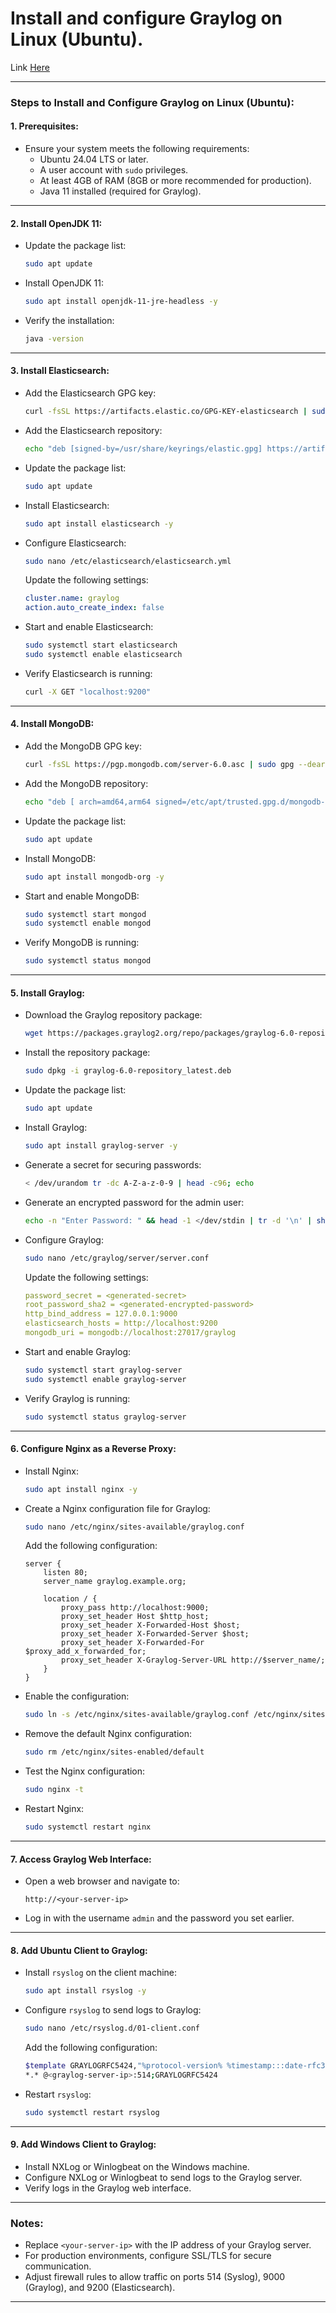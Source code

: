 # Install and configure Graylog on Linux (Ubuntu). 

Link [Here](https://www.chirags.in/tutorial/index.php/97/how-to-install-graylog-on-ubuntu-24-04-lts-step-by-step)

---

### Steps to Install and Configure Graylog on Linux (Ubuntu):

#### **1. Prerequisites:**
   - Ensure your system meets the following requirements:
     - Ubuntu 24.04 LTS or later.
     - A user account with `sudo` privileges.
     - At least 4GB of RAM (8GB or more recommended for production).
     - Java 11 installed (required for Graylog).

---

#### **2. Install OpenJDK 11:**
   - Update the package list:
     ```bash
     sudo apt update
     ```
   - Install OpenJDK 11:
     ```bash
     sudo apt install openjdk-11-jre-headless -y
     ```
   - Verify the installation:
     ```bash
     java -version
     ```

---

#### **3. Install Elasticsearch:**
   - Add the Elasticsearch GPG key:
     ```bash
     curl -fsSL https://artifacts.elastic.co/GPG-KEY-elasticsearch | sudo gpg --dearmor -o /usr/share/keyrings/elastic.gpg
     ```
   - Add the Elasticsearch repository:
     ```bash
     echo "deb [signed-by=/usr/share/keyrings/elastic.gpg] https://artifacts.elastic.co/packages/7.x/apt stable main" | sudo tee -a /etc/apt/sources.list.d/elastic-7.x.list
     ```
   - Update the package list:
     ```bash
     sudo apt update
     ```
   - Install Elasticsearch:
     ```bash
     sudo apt install elasticsearch -y
     ```
   - Configure Elasticsearch:
     ```bash
     sudo nano /etc/elasticsearch/elasticsearch.yml
     ```
     Update the following settings:
     ```yaml
     cluster.name: graylog
     action.auto_create_index: false
     ```
   - Start and enable Elasticsearch:
     ```bash
     sudo systemctl start elasticsearch
     sudo systemctl enable elasticsearch
     ```
   - Verify Elasticsearch is running:
     ```bash
     curl -X GET "localhost:9200"
     ```

---

#### **4. Install MongoDB:**
   - Add the MongoDB GPG key:
     ```bash
     curl -fsSL https://pgp.mongodb.com/server-6.0.asc | sudo gpg --dearmor -o /etc/apt/trusted.gpg.d/mongodb-server-6.0.gpg
     ```
   - Add the MongoDB repository:
     ```bash
     echo "deb [ arch=amd64,arm64 signed=/etc/apt/trusted.gpg.d/mongodb-server-6.0.gpg ] https://repo.mongodb.org/apt/ubuntu jammy/mongodb-org/6.0 multiverse" | sudo tee /etc/apt/sources.list.d/mongodb-org-6.0.list
     ```
   - Update the package list:
     ```bash
     sudo apt update
     ```
   - Install MongoDB:
     ```bash
     sudo apt install mongodb-org -y
     ```
   - Start and enable MongoDB:
     ```bash
     sudo systemctl start mongod
     sudo systemctl enable mongod
     ```
   - Verify MongoDB is running:
     ```bash
     sudo systemctl status mongod
     ```

---

#### **5. Install Graylog:**
   - Download the Graylog repository package:
     ```bash
     wget https://packages.graylog2.org/repo/packages/graylog-6.0-repository_latest.deb
     ```
   - Install the repository package:
     ```bash
     sudo dpkg -i graylog-6.0-repository_latest.deb
     ```
   - Update the package list:
     ```bash
     sudo apt update
     ```
   - Install Graylog:
     ```bash
     sudo apt install graylog-server -y
     ```
   - Generate a secret for securing passwords:
     ```bash
     < /dev/urandom tr -dc A-Z-a-z-0-9 | head -c96; echo
     ```
   - Generate an encrypted password for the admin user:
     ```bash
     echo -n "Enter Password: " && head -1 </dev/stdin | tr -d '\n' | sha256sum | cut -d" " -f1
     ```
   - Configure Graylog:
     ```bash
     sudo nano /etc/graylog/server/server.conf
     ```
     Update the following settings:
     ```yaml
     password_secret = <generated-secret>
     root_password_sha2 = <generated-encrypted-password>
     http_bind_address = 127.0.0.1:9000
     elasticsearch_hosts = http://localhost:9200
     mongodb_uri = mongodb://localhost:27017/graylog
     ```
   - Start and enable Graylog:
     ```bash
     sudo systemctl start graylog-server
     sudo systemctl enable graylog-server
     ```
   - Verify Graylog is running:
     ```bash
     sudo systemctl status graylog-server
     ```

---

#### **6. Configure Nginx as a Reverse Proxy:**
   - Install Nginx:
     ```bash
     sudo apt install nginx -y
     ```
   - Create a Nginx configuration file for Graylog:
     ```bash
     sudo nano /etc/nginx/sites-available/graylog.conf
     ```
     Add the following configuration:
     ```nginx
     server {
         listen 80;
         server_name graylog.example.org;

         location / {
             proxy_pass http://localhost:9000;
             proxy_set_header Host $http_host;
             proxy_set_header X-Forwarded-Host $host;
             proxy_set_header X-Forwarded-Server $host;
             proxy_set_header X-Forwarded-For $proxy_add_x_forwarded_for;
             proxy_set_header X-Graylog-Server-URL http://$server_name/;
         }
     }
     ```
   - Enable the configuration:
     ```bash
     sudo ln -s /etc/nginx/sites-available/graylog.conf /etc/nginx/sites-enabled/
     ```
   - Remove the default Nginx configuration:
     ```bash
     sudo rm /etc/nginx/sites-enabled/default
     ```
   - Test the Nginx configuration:
     ```bash
     sudo nginx -t
     ```
   - Restart Nginx:
     ```bash
     sudo systemctl restart nginx
     ```

---

#### **7. Access Graylog Web Interface:**
   - Open a web browser and navigate to:
     ```
     http://<your-server-ip>
     ```
   - Log in with the username `admin` and the password you set earlier.

---

#### **8. Add Ubuntu Client to Graylog:**
   - Install `rsyslog` on the client machine:
     ```bash
     sudo apt install rsyslog -y
     ```
   - Configure `rsyslog` to send logs to Graylog:
     ```bash
     sudo nano /etc/rsyslog.d/01-client.conf
     ```
     Add the following configuration:
     ```bash
     $template GRAYLOGRFC5424,"%protocol-version% %timestamp:::date-rfc3339% %HOSTNAME% %app-name% %procid% %msg%\n"
     *.* @<graylog-server-ip>:514;GRAYLOGRFC5424
     ```
   - Restart `rsyslog`:
     ```bash
     sudo systemctl restart rsyslog
     ```

---

#### **9. Add Windows Client to Graylog:**
   - Install NXLog or Winlogbeat on the Windows machine.
   - Configure NXLog or Winlogbeat to send logs to the Graylog server.
   - Verify logs in the Graylog web interface.

---

### Notes:
- Replace `<your-server-ip>` with the IP address of your Graylog server.
- For production environments, configure SSL/TLS for secure communication.
- Adjust firewall rules to allow traffic on ports 514 (Syslog), 9000 (Graylog), and 9200 (Elasticsearch).

---
